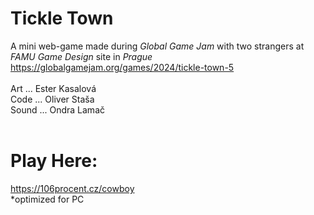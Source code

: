 # Tickle Town
A mini web-game made during _Global Game Jam_ with two strangers at _FAMU Game Design_ site in _Prague_<br>
https://globalgamejam.org/games/2024/tickle-town-5<br>
<br>
Art ... Ester Kasalová<br>
Code ... Oliver Staša<br>
Sound ... Ondra Lamač<br>
<br>
# Play Here:
https://106procent.cz/cowboy<br>
*optimized for PC
